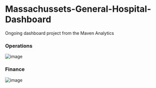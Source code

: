 # Massachussets-General-Hospital-Dashboard
Ongoing dashboard project from the Maven Analytics

### Operations
![image](https://github.com/user-attachments/assets/75a1daff-a877-4bc5-9d50-3ef63a6cfa79)

### Finance
![image](https://github.com/user-attachments/assets/7b19c75a-2dfe-4331-a4ad-1fa9834c3b2a)
